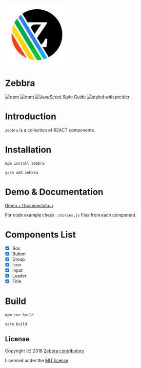 <img style="width: 200px;" src="https://raw.githubusercontent.com/ghalex/zebbra/master/logo.png" alt="Zebbra logo">

# Zebbra

[![npm](https://img.shields.io/npm/dm/zebbra.svg)](https://www.npmjs.com/package/zebbra)
[![npm](https://img.shields.io/npm/v/zebbra.svg)](https://www.npmjs.com/package/zebbra)
[![JavaScript Style Guide](https://img.shields.io/badge/code_style-standard-brightgreen.svg)](https://standardjs.com)
[![styled with prettier](https://img.shields.io/badge/styled_with-prettier-ff69b4.svg)](https://github.com/prettier/prettier)

# Introduction
`zebbra` is a collection of REACT components.

# Installation
```
npm install zebbra
```
```
yarn add zebbra
```

# Demo & Documentation
[Demo + Documentation](https://ghalex.github.io/zebbra/)

For code example check `.stories.js` files from each component.

# Components List

- [x] Box
- [x] Button
- [x] Group
- [x] Icon
- [x] Input
- [x] Loader
- [x] Title

# Build
```
npm run build
```
```
yarn build
```

## License

Copyright (c) 2018 [Zebbra contributors](https://github.com/ghalex/zebbra/graphs/contributors)

Licensed under the [MIT license](LICENSE).